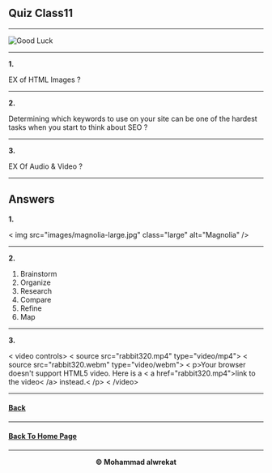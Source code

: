 ## Quiz Class11

---

![Good Luck](https://images.assetsdelivery.com/compings_v2/venimo/venimo1705/venimo170500047.jpg)

---
**1.** 

EX of HTML Images ?

---
**2.** 

Determining which keywords to use on your site can be one of the hardest tasks when you start to think about SEO ?

---
**3.** 

EX Of Audio & Video ?

---

## Answers 
**1.** 

< img src="images/magnolia-large.jpg"
class="large" alt="Magnolia" />

---
**2.**

  1. Brainstorm
  2. Organize
  3. Research
  4. Compare
  5. Refine
  6. Map

---
**3.** 

< video controls>
  < source src="rabbit320.mp4" type="video/mp4">
  < source src="rabbit320.webm" type="video/webm">
  < p>Your browser doesn't support HTML5 video. Here is a < a href="rabbit320.mp4">link to the video< /a> instead.< /p>
  < /video>

---
#### [Back](https://mhmadwrekat.github.io/reading-notes/class11)

---
#### [Back To Home Page](https://mhmadwrekat.github.io/reading-notes)

---
<b>
<p align="center">
© Mohammad alwrekat
</p>
